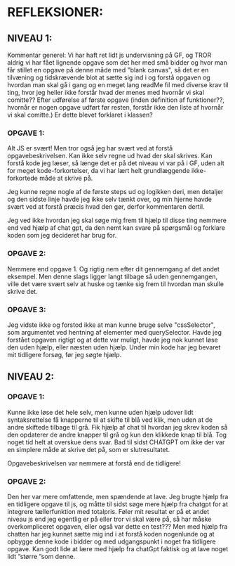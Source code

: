 # REFLEKSIONER:

## NIVEAU 1:

Kommentar generel:
Vi har haft ret lidt js undervisning på GF, og TROR aldrig vi har fået lignende opgave som det her med små bidder og hvor man får stillet en opgave på denne måde med "blank canvas", så det er en tilvæning og tidskrævende blot at sætte sig ind i og forstå opgaven og hvordan man skal gå i gang og en meget lang readMe fil med diverse krav til ting, hvor jeg heller ikke forstår hvad der menes med hvornår vi skal comitte?? Efter udførelse af første opgave (inden definition af funktioner??, hvornår er nogen opgave udført før resten, forstår ikke den liste af hvornår vi skal comitte.) Er dette blevet forklaret i klassen?

### OPGAVE 1:

Alt JS er svært! Men tror også jeg har svært ved at forstå opgavebeskrivelsen.
Kan ikke selv regne ud hvad der skal skrives. Kan forstå kode jeg læser, så længe det er på det niveau vi var på i GF, uden alt for meget kode-forkortelser, da vi har lært helt grundlæggende ikke-forkortede måde at skrive på.

Jeg kunne regne nogle af de første steps ud og logikken deri, men detaljer og den sidste linje havde jeg ikke selv tænkt over, og min hjerne havde svært ved at forstå præcis hvad den gør, derfor kommentaren dertil.

Jeg ved ikke hvordan jeg skal søge mig frem til hjælp til disse ting nemmere end ved hjælp af chat gpt, da den nemt kan svare på spørgsmål og forklare koden som jeg decideret har brug for.

### OPGAVE 2:
Nemmere end opgave 1. Og rigtig nem efter dit gennemgang af det andet eksempel. Men denne slags ligger langt tilbage så uden gennemgangen, ville det være svært selv at huske og tænke sig frem til hvordan man skulle skrive det. 

### OPGAVE 3:
Jeg vidste ikke og forstod ikke at man kunne bruge selve "cssSelector", som argumentet ved hentning af elementer med querySelector. Havde jeg forstået opgaven rigtigt og at dette var muligt, havde jeg nok kunnet løse den uden hjælp, eller næsten uden hjælp. Under min kode har jeg bevaret mit tidligere forsøg, før jeg søgte hjælp.


## NIVEAU 2:

### OPGAVE 1:
Kunne ikke løse det hele selv, men kunne uden hjælp udover lidt syntaksrettelse få knapperne til at skifte til blå ved klik, men uden at de andre skiftede tilbage til grå. 
Fik hjælp af chat til hvordan jeg skrev koden så den opdaterer de andre knapper til grå og kun den klikkede knap til blå. Tog noget tid helt at overskue dens svar. Bad til sidst CHATGPT om ikke der var en simplere måde at skrive det på, som er slutresultatet.

Opgavebeskrivelsen var nemmere at forstå end de tidligere!

### OPGAVE 2:
Den her var mere omfattende, men spændende at lave.
Jeg brugte hjælp fra en tidligere opgave til js, og måtte til sidst søge mere hjælp fra chatgpt for at integrere tællerfunktion med totalpris. Føler mit resultat er på et andet niveau js end jeg egentlig er på eller tror vi skal være på, så har måske overkompliceret opgaven, eller også var dette en test??? Men med hjælp fra chatten har jeg kunnet sætte mig ind i at forstå koden nogenlunde og at opbygge denne kode i bidder og med udgangspunkt i noget fra tidligere opgave. Kan godt lide at lære med hjælp fra chatGpt faktisk og at lave noget lidt ”større ”som denne.





